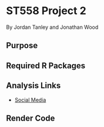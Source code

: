 # ST558 Project 2
By Jordan Tanley and Jonathan Wood

## Purpose



## Required R Packages


## Analysis Links

- [Social Media](./analysis/Tanley-Wood-Project2.md)


## Render Code

